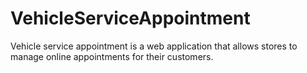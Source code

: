 # VehicleServiceAppointment
Vehicle service appointment is a web application that allows stores to manage online appointments for their  customers.
